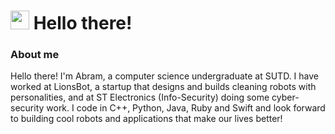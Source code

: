 <!--
**abramtan/abramtan** is a ✨ _special_ ✨ repository because its `README.md` (this file) appears on your GitHub profile.

Here are some ideas to get you started:

- 🔭 I’m currently working on ...
- 🌱 I’m currently learning ...
- 👯 I’m looking to collaborate on ...
- 🤔 I’m looking for help with ...
- 💬 Ask me about ...
- 📫 How to reach me: ...
- 😄 Pronouns: ...
- ⚡ Fun fact: ...
-->

<h1>
  <img src="https://emojis.slackmojis.com/emojis/images/1613285697/12806/meow_attention.png?1613285697", width="30">
  Hello there!
</h1>

### About me
Hello there! I'm Abram, a computer science undergraduate at SUTD. I have worked at LionsBot, a startup that designs and builds cleaning robots with personalities, and at ST Electronics (Info-Security) doing some cyber-security work. I code in C++, Python, Java, Ruby and Swift and look forward to building cool robots and applications that make our lives better!
